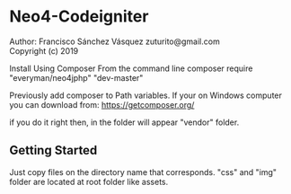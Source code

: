 <h1>Neo4-Codeigniter</h1>
Author: Francisco Sánchez Vásquez zuturito@gmail.com <br>
Copyright (c) 2019

Install
Using Composer
From the command line composer require "everyman/neo4jphp" "dev-master"

Previously add composer to Path variables.
If your on Windows computer you can download from: https://getcomposer.org/

if you do it right then, in the folder will appear "vendor" folder.


<h2>Getting Started</h2>

Just copy files on the directory name that corresponds.
"css" and "img" folder are located at root folder like assets.
